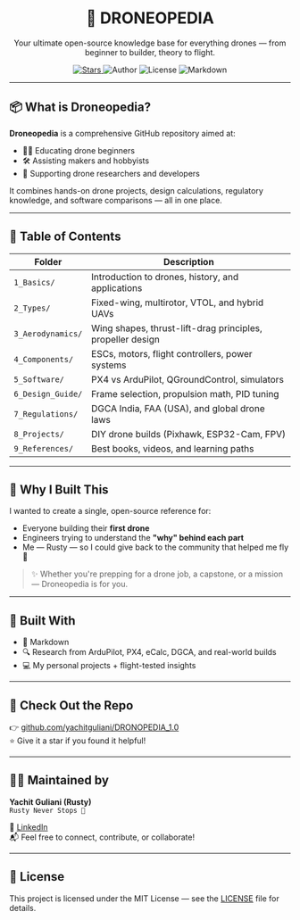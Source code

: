<h1 align="center">🧠 DRONEOPEDIA</h1>
<p align="center">
Your ultimate open-source knowledge base for everything drones — from beginner to builder, theory to flight.
</p>

<p align="center">
  <a href="https://github.com/yachitguliani/DRONOPEDIA_1.0">
    <img src="https://img.shields.io/github/stars/yachitguliani/DRONOPEDIA_1.0?style=social" alt="Stars">
  </a>
  <img src="https://img.shields.io/badge/Made%20by-Rusty-6f42c1?style=for-the-badge&logo=github" alt="Author">
  <img src="https://img.shields.io/badge/License-MIT-blueviolet?style=for-the-badge" alt="License">
  <img src="https://img.shields.io/badge/Built%20with-Markdown-4b8bbe?style=for-the-badge&logo=markdown" alt="Markdown">
</p>

---

## 📦 What is Droneopedia?

**Droneopedia** is a comprehensive GitHub repository aimed at:
- 🧑‍🎓 Educating drone beginners
- 🛠️ Assisting makers and hobbyists
- 🧪 Supporting drone researchers and developers

It combines hands-on drone projects, design calculations, regulatory knowledge, and software comparisons — all in one place.

---

## 🧭 Table of Contents

| Folder | Description |
|--------|-------------|
| `1_Basics/` | Introduction to drones, history, and applications |
| `2_Types/` | Fixed-wing, multirotor, VTOL, and hybrid UAVs |
| `3_Aerodynamics/` | Wing shapes, thrust-lift-drag principles, propeller design |
| `4_Components/` | ESCs, motors, flight controllers, power systems |
| `5_Software/` | PX4 vs ArduPilot, QGroundControl, simulators |
| `6_Design_Guide/` | Frame selection, propulsion math, PID tuning |
| `7_Regulations/` | DGCA India, FAA (USA), and global drone laws |
| `8_Projects/` | DIY drone builds (Pixhawk, ESP32-Cam, FPV) |
| `9_References/` | Best books, videos, and learning paths |

---

## 🚁 Why I Built This

I wanted to create a single, open-source reference for:
- Everyone building their **first drone**
- Engineers trying to understand the **"why" behind each part**
- Me — Rusty — so I could give back to the community that helped me fly 🙌

> ✨ Whether you're prepping for a drone job, a capstone, or a mission — Droneopedia is for you.

---

## 🧰 Built With

- 📄 Markdown
- 🔍 Research from ArduPilot, PX4, eCalc, DGCA, and real-world builds
- 💻 My personal projects + flight-tested insights

---

## 🔗 Check Out the Repo

👉 [github.com/yachitguliani/DRONOPEDIA_1.0](https://github.com/yachitguliani/DRONOPEDIA_1.0)  
⭐ Give it a star if you found it helpful!

---

## 🧑‍🔧 Maintained by

**Yachit Guliani (Rusty)**  
`Rusty Never Stops 🚁`

🔗 [LinkedIn](https://www.linkedin.com/in/yachit-g-baa953201/)  
📬 Feel free to connect, contribute, or collaborate!

---

## 📜 License

This project is licensed under the MIT License — see the [LICENSE](LICENSE) file for details.
